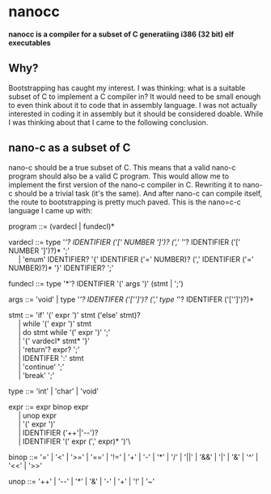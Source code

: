 # nanocc

**nanocc is a compiler for a subset of C generatiing i386 (32 bit) elf executables**

## Why?

Bootstrapping has caught my interest. I was thinking: what is a suitable subset of C to implement a C compiler in?
It would need to be small enough to even think about it to code that in assembly language. I was not actually interested in
coding it in assembly but it should be considered doable. While I was thinking about that I came to the following conclusion.

## nano-c as a subset of C

nano-c should be a true subset of C. This means that a valid nano-c program should also be a valid C program. This would allow me to implement
the first version of the nano-c compiler in C. Rewriting it to nano-c should be a trivial task (it's the same). And after nano-c can compile itself,
the route to bootstrapping is pretty much paved. This is the nano=c-c language I came up with:


program ::= (vardecl | fundecl)*

vardecl ::= type '*'? IDENTIFIER ('[' NUMBER ']')? (',' '*'? IDENTIFIER ('[' NUMBER ']')?)* ';'\
&nbsp;&nbsp;&nbsp;&nbsp;           | 'enum' IDENTIFIER? '{' IDENTIFIER ('=' NUMBER)?  (',' IDENTIFIER ('=' NUMBER)?)* '}' IDENTIFIER? ';'

fundecl ::= type '*'? IDENTIFIER '(' args ')' (stmt | ';')

args ::= 'void' | type '*'? IDENTIFER ('['']')? (',' type '*'? IDENTIFER ('['']')?)*

stmt ::= 'if'  '(' expr ')' stmt ('else' stmt)?\
&nbsp;&nbsp;&nbsp;&nbsp;       | while  '(' expr ')' stmt\
&nbsp;&nbsp;&nbsp;&nbsp;       | do stmt while  '(' expr ')' ';'\
&nbsp;&nbsp;&nbsp;&nbsp;       | '{' vardecl* stmt* '}'\
&nbsp;&nbsp;&nbsp;&nbsp;       | 'return'? expr? ';'\
&nbsp;&nbsp;&nbsp;&nbsp;       | IDENTIFER ':' stmt\
&nbsp;&nbsp;&nbsp;&nbsp;       | 'continue' ';'\
&nbsp;&nbsp;&nbsp;&nbsp;       | 'break' ';'

type ::= 'int' | 'char' | 'void'

expr ::= expr binop expr\
&nbsp;&nbsp;&nbsp;&nbsp;        | unop expr\
&nbsp;&nbsp;&nbsp;&nbsp;        | '(' expr ')'\
&nbsp;&nbsp;&nbsp;&nbsp;        | IDENTIFIER ('++'|'--')?\
&nbsp;&nbsp;&nbsp;&nbsp;        | IDENTIFIER '(' expr (',' expr)* ')'\

binop ::= '=' | '<' | '>=' | '==' | '!=' | '+' | '-' | '*' | '/' | '||' | '&&' | '|' | '&' | '^' | '<<' | '>>'

unop ::= '++' | '--' | '*' | '&' | '-' | '+' | '!' | '~'
